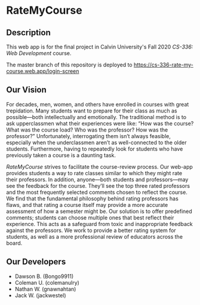 # RateMyCourse

## Description

This web app is for the final project in Calvin University's Fall 2020 *CS-336: Web Development* course.

The master branch of this repository is deployed to https://cs-336-rate-my-course.web.app/login-screen

## Our Vision

For decades, men, women, and others have enrolled in courses with great trepidation. Many students want to prepare for their class as much as possible—both intellectually and emotionally. The traditional method is to ask upperclassmen what their experiences were like: “How was the course? What was the course load? Who was the professor? How was the professor?” Unfortunately, interrogating them isn’t always feasible, especially when the underclassmen aren’t as well-connected to the older students. Furthermore, having to repeatedly look for students who have previously taken a course is a daunting task.

*RateMyCourse* strives to facilitate the course-review process. Our web-app provides students a way to rate classes similar to which they might rate their professors. In addition, anyone—both students and professors—may see the feedback for the course. They’ll see the top three rated professors and the most frequently selected comments chosen to reflect the course. We find that the fundamental philosophy behind rating professors has flaws, and that rating a course itself may provide a more accurate assessment of how a semester might be. Our solution is to offer predefined comments; students can choose multiple ones that best reflect their experience. This acts as a safeguard from toxic and inappropriate feedback against the professors. We work to provide a better rating system for students, as well as a more professional review of educators across the board.

## Our Developers

- Dawson B. (Bongo9911)
- Coleman U. (colemanulry)
- Nathan W. (gnawnahtan)
- Jack W. (jackwestel)
